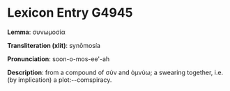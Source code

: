 # Lexicon Entry G4945

**Lemma**: συνωμοσία

**Transliteration (xlit)**: synōmosía

**Pronunciation**: soon-o-mos-ee'-ah

**Description**:
from a compound of σύν and ὀμνύω; a swearing together, i.e. (by implication) a plot:--comspiracy.
